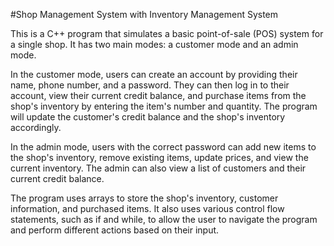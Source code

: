 #Shop Management System with Inventory Management System

This is a C++ program that simulates a basic point-of-sale (POS) system for a single shop. It has two main modes: a customer mode and an admin mode.

In the customer mode, users can create an account by providing their name, phone number, and a password. They can then log in to their account, view their current credit balance, and purchase items from the shop's inventory by entering the item's number and quantity. The program will update the customer's credit balance and the shop's inventory accordingly.

In the admin mode, users with the correct password can add new items to the shop's inventory, remove existing items, update prices, and view the current inventory. The admin can also view a list of customers and their current credit balance.

The program uses arrays to store the shop's inventory, customer information, and purchased items. It also uses various control flow statements, such as if and while, to allow the user to navigate the program and perform different actions based on their input.

